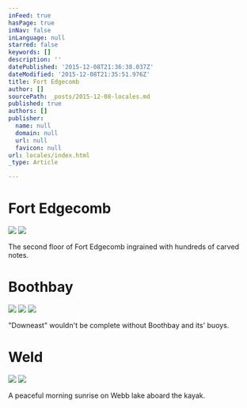 ```yaml
---
inFeed: true
hasPage: true
inNav: false
inLanguage: null
starred: false
keywords: []
description: ''
datePublished: '2015-12-08T21:36:38.037Z'
dateModified: '2015-12-08T21:35:51.976Z'
title: Fort Edgecomb
author: []
sourcePath: _posts/2015-12-08-locales.md
published: true
authors: []
publisher:
  name: null
  domain: null
  url: null
  favicon: null
url: locales/index.html
_type: Article

---
```

# Fort Edgecomb
![](https://s3-us-west-2.amazonaws.com/the-grid-img/p/936bd97f2c774a006baf10138b9e54ab8faf3a70.jpg)
![](https://s3-us-west-2.amazonaws.com/the-grid-img/p/2e81017efa425da086f042119f44b824190c2752.jpg)

The second floor of Fort Edgecomb ingrained with hundreds of carved notes.

# Boothbay
![](https://the-grid-user-content.s3-us-west-2.amazonaws.com/9a117fba-cc8b-46bc-98dc-55d4ff5ce0c7.jpg)
![](https://the-grid-user-content.s3-us-west-2.amazonaws.com/568f12e3-d061-4ceb-9a32-bbd6a36e8d1c.jpg)
![](https://the-grid-user-content.s3-us-west-2.amazonaws.com/73a4f587-32dc-4ec5-863e-c11c845c06d0.jpg)

"Downeast" wouldn't be complete without Boothbay and its' buoys.

# Weld
![](https://the-grid-user-content.s3-us-west-2.amazonaws.com/43cc399f-c5bb-49ad-93b3-4abc03ccfb8c.jpg)
![](https://the-grid-user-content.s3-us-west-2.amazonaws.com/e9c9128c-b251-4770-89c7-173a873e45fc.jpg)

A peaceful morning sunrise on Webb lake aboard the kayak.